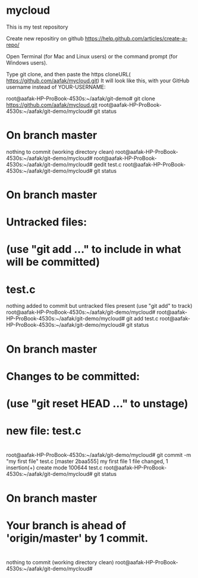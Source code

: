 # mycloud
This is my test repository

Create new repositiry on github
https://help.github.com/articles/create-a-repo/

Open Terminal (for Mac and Linux users) or the command prompt (for Windows users).

Type git clone, and then paste the https cloneURL( https://github.com/aafak/mycloud.git) It will look like this, with your GitHub username instead of YOUR-USERNAME:

root@aafak-HP-ProBook-4530s:~/aafak/git-demo# git clone https://github.com/aafak/mycloud.git
root@aafak-HP-ProBook-4530s:~/aafak/git-demo/mycloud# git status
# On branch master
nothing to commit (working directory clean)
root@aafak-HP-ProBook-4530s:~/aafak/git-demo/mycloud# 
root@aafak-HP-ProBook-4530s:~/aafak/git-demo/mycloud# gedit test.c
root@aafak-HP-ProBook-4530s:~/aafak/git-demo/mycloud# git status
# On branch master
# Untracked files:
#   (use "git add <file>..." to include in what will be committed)
#
#	test.c
nothing added to commit but untracked files present (use "git add" to track)
root@aafak-HP-ProBook-4530s:~/aafak/git-demo/mycloud# 
root@aafak-HP-ProBook-4530s:~/aafak/git-demo/mycloud# git add test.c 
root@aafak-HP-ProBook-4530s:~/aafak/git-demo/mycloud# git status
# On branch master
# Changes to be committed:
#   (use "git reset HEAD <file>..." to unstage)
#
#	new file:   test.c
#
root@aafak-HP-ProBook-4530s:~/aafak/git-demo/mycloud# git commit -m "my first file" test.c
[master 2baa555] my first file
 1 file changed, 1 insertion(+)
 create mode 100644 test.c
root@aafak-HP-ProBook-4530s:~/aafak/git-demo/mycloud# git status
# On branch master
# Your branch is ahead of 'origin/master' by 1 commit.
#
nothing to commit (working directory clean)
root@aafak-HP-ProBook-4530s:~/aafak/git-demo/mycloud# 


